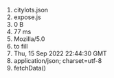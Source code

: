 1. citylots.json
2. expose.js
3. 0 B
4. 77 ms
5. Mozilla/5.0
6. to fill
7. Thu, 15 Sep 2022 22:44:30 GMT
8. application/json; charset=utf-8
9. fetchData()